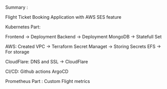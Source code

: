 Summary : 

Flight Ticket Booking Application with AWS SES feature

Kubernetes Part:

Frontend -> Deployment
Backend  -> Deployment
MongoDB  -> Statefull Set

AWS: 
Created VPC -> Terraform
Secret Managet -> Storing Secrets
EFS -> For storage

CloudFlare: 
DNS and SSL -> CloudFlare

CI/CD:
Github actions
ArgoCD

Prometheus Part : 
Custom Flight metrics
